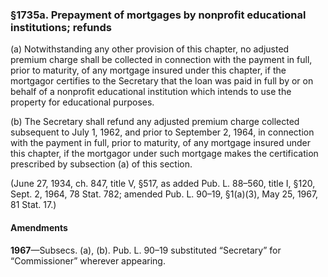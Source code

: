 ### §1735a. Prepayment of mortgages by nonprofit educational institutions; refunds ###

(a) Notwithstanding any other provision of this chapter, no adjusted premium charge shall be collected in connection with the payment in full, prior to maturity, of any mortgage insured under this chapter, if the mortgagor certifies to the Secretary that the loan was paid in full by or on behalf of a nonprofit educational institution which intends to use the property for educational purposes.

(b) The Secretary shall refund any adjusted premium charge collected subsequent to July 1, 1962, and prior to September 2, 1964, in connection with the payment in full, prior to maturity, of any mortgage insured under this chapter, if the mortgagor under such mortgage makes the certification prescribed by subsection (a) of this section.

(June 27, 1934, ch. 847, title V, §517, as added Pub. L. 88–560, title I, §120, Sept. 2, 1964, 78 Stat. 782; amended Pub. L. 90–19, §1(a)(3), May 25, 1967, 81 Stat. 17.)

#### Amendments ####

**1967**—Subsecs. (a), (b). Pub. L. 90–19 substituted “Secretary” for “Commissioner” wherever appearing.